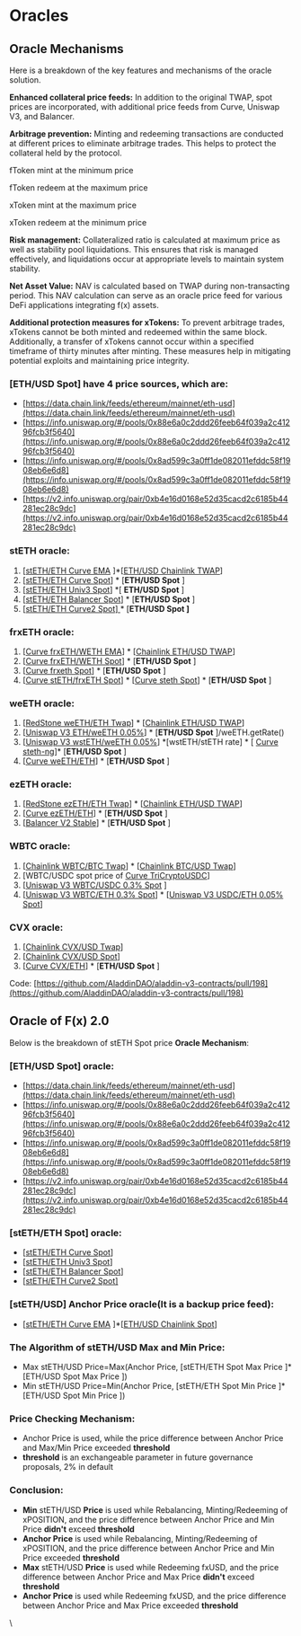 # Oracles

## Oracle Mechanisms

Here is a breakdown of the key features and mechanisms of the oracle solution.

**Enhanced collateral price feeds:** In addition to the original TWAP, spot prices are incorporated, with additional price feeds from Curve, Uniswap V3, and Balancer.

**Arbitrage prevention:** Minting and redeeming transactions are conducted at different prices to eliminate arbitrage trades. This helps to protect the collateral held by the protocol.

fToken mint at the minimum price

fToken redeem at the maximum price

xToken mint at the maximum price

xToken redeem at the minimum price

**Risk management:** Collateralized ratio is calculated at maximum price as well as stability pool liquidations. This ensures that risk is managed effectively, and liquidations occur at appropriate levels to maintain system stability.

**Net Asset Value:** NAV is calculated based on TWAP during non-transacting period. This NAV calculation can serve as an oracle price feed for various DeFi applications integrating f(x) assets.

**Additional protection measures for xTokens:** To prevent arbitrage trades, xTokens cannot be both minted and redeemed within the same block. Additionally, a transfer of xTokens cannot occur within a specified timeframe of thirty minutes after minting. These measures help in mitigating potential exploits and maintaining price integrity.

### **\[ETH/USD Spot]** have 4 price sources, which are: <a href="#eth-usd-spot-have-4-price-sources-which-are" id="eth-usd-spot-have-4-price-sources-which-are"></a>

* [https://data.chain.link/feeds/ethereum/mainnet/eth-usd](https://data.chain.link/feeds/ethereum/mainnet/eth-usd)
* [https://info.uniswap.org/#/pools/0x88e6a0c2ddd26feeb64f039a2c41296fcb3f5640](https://info.uniswap.org/#/pools/0x88e6a0c2ddd26feeb64f039a2c41296fcb3f5640)
* [https://info.uniswap.org/#/pools/0x8ad599c3a0ff1de082011efddc58f1908eb6e6d8](https://info.uniswap.org/#/pools/0x8ad599c3a0ff1de082011efddc58f1908eb6e6d8)
* [https://v2.info.uniswap.org/pair/0xb4e16d0168e52d35cacd2c6185b44281ec28c9dc](https://v2.info.uniswap.org/pair/0xb4e16d0168e52d35cacd2c6185b44281ec28c9dc)

### stETH oracle: <a href="#steth-new-oracle" id="steth-new-oracle"></a>

1. \[[stETH/ETH Curve EMA](https://curve.fi/#/ethereum/pools/factory-v2-303/deposit) ]\*\[[ETH/USD Chainlink TWAP](https://data.chain.link/feeds/ethereum/mainnet/eth-usd)]
2. \[[stETH/ETH Curve Spot](https://curve.fi/#/ethereum/pools/factory-v2-303/deposit)] \* \[**ETH/USD Spot** ]
3. \[[stETH/ETH Univ3 Spot](https://info.uniswap.org/#/pools/0x109830a1aaad605bbf02a9dfa7b0b92ec2fb7daa)] \*\[ **ETH/USD Spot** ]
4. \[[stETH/ETH Balancer Spot](https://app.balancer.fi/#/ethereum/pool/0x93d199263632a4ef4bb438f1feb99e57b4b5f0bd0000000000000000000005c2)] \* \[**ETH/USD Spot** ]
5. \[[stETH/ETH Curve2 Spot\] ](https://curve.fi/#/ethereum/pools/steth/deposit)\* \[**ETH/USD Spot ]**

### frxETH oracle: <a href="#frxeth-new-oracle" id="frxeth-new-oracle"></a>

1. \[[Curve frxETH/WETH EMA](https://curve.fi/#/ethereum/pools/factory-crvusd-15)] \* \[[Chainlink ETH/USD TWAP](https://etherscan.io/address/0x5f4eC3Df9cbd43714FE2740f5E3616155c5b8419)]
2. \[[Curve frxETH/WETH Spot](https://curve.fi/#/ethereum/pools/factory-crvusd-15)] \* \[**ETH/USD Spot** ]
3. \[[Curve frxeth Spot](https://curve.fi/#/ethereum/pools/frxeth)] \* \[**ETH/USD Spot** ]
4. \[[Curve stETH/frxETH Spot](https://curve.fi/#/ethereum/pools/factory-v2-274)] \* \[[Curve steth Spot](https://curve.fi/#/ethereum/pools/steth/deposit)] \* \[**ETH/USD Spot** ]

### weETH oracle: <a href="#weeth-new-oracle" id="weeth-new-oracle"></a>

1. \[[RedStone weETH/ETH Twap](https://etherscan.io/address/0x8751F736E94F6CD167e8C5B97E245680FbD9CC36)] \* \[[Chainlink ETH/USD TWAP](https://etherscan.io/address/0x5f4eC3Df9cbd43714FE2740f5E3616155c5b8419)]
2. \[[Uniswap V3 ETH/weETH 0.05%](https://info.uniswap.org/#/pools/0x7a415b19932c0105c82fdb6b720bb01b0cc2cae3)] \* \[**ETH/USD Spot** ]/weETH.getRate()
3. \[[Uniswap V3 wstETH/weETH 0.05%](https://info.uniswap.org/#/pools/0xf47f04a8605be181e525d6391233cba1f7474182)] \*\[wstETH/stETH rate] \* \[ [Curve steth-ng](https://curve.fi/#/ethereum/pools/factory-v2-303)]\* \[**ETH/USD Spot** ]
4. \[[Curve weETH/ETH](https://curve.fi/#/ethereum/pools/factory-stable-ng-22)] \* \[**ETH/USD Spot** ]

### ezETH oracle: <a href="#ezeth-new-oracle" id="ezeth-new-oracle"></a>

1. \[[RedStone ezETH/ETH Twap](https://etherscan.io/address/0xF4a3e183F59D2599ee3DF213ff78b1B3b1923696)] \* \[[Chainlink ETH/USD TWAP](https://etherscan.io/address/0x5f4eC3Df9cbd43714FE2740f5E3616155c5b8419)]
2. \[[Curve ezETH/ETH](https://curve.fi/#/ethereum/pools/factory-stable-ng-79/deposit)] \* \[**ETH/USD Spot** ]
3. \[[Balancer V2 Stable](https://app.balancer.fi/#/ethereum/pool/0x596192bb6e41802428ac943d2f1476c1af25cc0e000000000000000000000659)] \* \[**ETH/USD Spot** ]

### WBTC oracle: <a href="#wbtc-new-oracle" id="wbtc-new-oracle"></a>

1. \[[Chainlink WBTC/BTC Twap](https://data.chain.link/feeds/ethereum/mainnet/wbtc-btc)] \* \[[Chainlink BTC/USD Twap](https://data.chain.link/feeds/ethereum/mainnet/btc-usd)]
2. \[WBTC/USDC spot price of [Curve TriCryptoUSDC](https://curve.fi/#/ethereum/pools/factory-tricrypto-0)]
3. \[[Uniswap V3 WBTC/USDC 0.3% Spot](https://info.uniswap.org/#/pools/0x99ac8ca7087fa4a2a1fb6357269965a2014abc35) ]
4. \[[Uniswap V3 WBTC/ETH 0.3% Spot](https://info.uniswap.org/#/pools/0xcbcdf9626bc03e24f779434178a73a0b4bad62ed)] \* \[[Uniswap V3 USDC/ETH 0.05% Spot](https://info.uniswap.org/#/pools/0x88e6a0c2ddd26feeb64f039a2c41296fcb3f5640)]

### CVX oracle: <a href="#cvx-oracle" id="cvx-oracle"></a>

1. \[[Chainlink CVX/USD Twap](https://data.chain.link/ethereum/mainnet/crypto-usd/cvx-usd)]
2. \[[Chainlink CVX/USD Spot](https://data.chain.link/ethereum/mainnet/crypto-usd/cvx-usd)]
3. \[[Curve CVX/ETH](https://curve.fi/#/ethereum/pools/cvxeth/deposit)] \* \[**ETH/USD Spot** ]

Code: [https://github.com/AladdinDAO/aladdin-v3-contracts/pull/198](https://github.com/AladdinDAO/aladdin-v3-contracts/pull/198)



## **Oracle of F(x) 2.0**

Below is the breakdown of stETH Spot price **Oracle Mechanism**:

### \[ETH/USD Spot] oracle:

* [https://data.chain.link/feeds/ethereum/mainnet/eth-usd](https://data.chain.link/feeds/ethereum/mainnet/eth-usd)
* [https://info.uniswap.org/#/pools/0x88e6a0c2ddd26feeb64f039a2c41296fcb3f5640](https://info.uniswap.org/#/pools/0x88e6a0c2ddd26feeb64f039a2c41296fcb3f5640)
* [https://info.uniswap.org/#/pools/0x8ad599c3a0ff1de082011efddc58f1908eb6e6d8](https://info.uniswap.org/#/pools/0x8ad599c3a0ff1de082011efddc58f1908eb6e6d8)
* [https://v2.info.uniswap.org/pair/0xb4e16d0168e52d35cacd2c6185b44281ec28c9dc](https://v2.info.uniswap.org/pair/0xb4e16d0168e52d35cacd2c6185b44281ec28c9dc)

### \[stETH/ETH Spot] oracle:

* \[[stETH/ETH Curve Spot](https://curve.fi/#/ethereum/pools/factory-v2-303/deposit)]&#x20;
* \[[stETH/ETH Univ3 Spot](https://info.uniswap.org/#/pools/0x109830a1aaad605bbf02a9dfa7b0b92ec2fb7daa)]&#x20;
* \[[stETH/ETH Balancer Spot](https://app.balancer.fi/#/ethereum/pool/0x93d199263632a4ef4bb438f1feb99e57b4b5f0bd0000000000000000000005c2)]&#x20;
* \[[stETH/ETH Curve2 Spot\]](https://curve.fi/#/ethereum/pools/steth/deposit)&#x20;

### \[stETH/USD] Anchor Price oracle(It is a backup price feed):

* \[[stETH/ETH Curve EMA](https://curve.fi/#/ethereum/pools/factory-v2-303/deposit) ]\*\[[ETH/USD Chainlink Spot](https://data.chain.link/feeds/ethereum/mainnet/eth-usd)]

### The Algorithm of stETH/USD Max and Min Price:

* Max stETH/USD Price=Max(Anchor Price, \[stETH/ETH Spot Max Price ]\* \[ETH/USD Spot Max Price ])
* Min stETH/USD Price=Min(Anchor Price, \[stETH/ETH Spot Min Price ]\* \[ETH/USD Spot Min Price ])

### Price Checking Mechanism:

* Anchor Price is used, while the price difference between Anchor Price and Max/Min Price exceeded **threshold**
* **threshold** is an exchangeable parameter in future governance proposals, 2% in default

### Conclusion:

* **Min** stETH/USD **Price** is used while Rebalancing, Minting/Redeeming of xPOSITION, and the price difference between Anchor Price and Min Price **didn't** exceed **threshold**
* **Anchor Price** is used while Rebalancing, Minting/Redeeming of xPOSITION, and the price difference between Anchor Price and Min Price exceeded **threshold**
* **Max** stETH/USD **Price** is used while Redeeming fxUSD, and the price difference between Anchor Price and Max Price **didn't** exceed **threshold**
* **Anchor Price** is used while Redeeming fxUSD, and the price difference between Anchor Price and Max Price exceeded **threshold**

\


